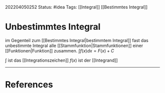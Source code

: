 202204050252
Status: #idea
Tags: [[Integral]] [[Bestimmtes Integral]]

# Unbestimmtes Integral
im Gegenteil zum [[Bestimmtes Integral|bestimmtem Integral]] fast das unbestimmte Integral alle [[Stammfunktion|Stammfunktionen]] einer [[Funktionen|Funktion]] zusammen.
$\int f(x) dx = F(x) +C$

 $\int$ ist das [[Integrationszeichen]]
 $f(x)$ ist der [[Integrand]]

___
# References
